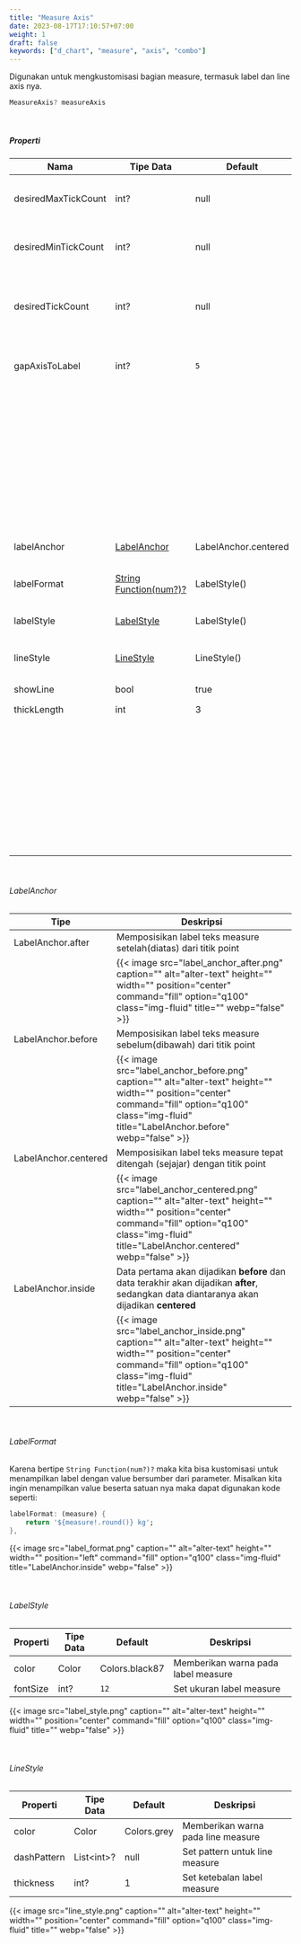 ```yaml
---
title: "Measure Axis"
date: 2023-08-17T17:10:57+07:00
weight: 1
draft: false
keywords: ["d_chart", "measure", "axis", "combo"]
---
```


Digunakan untuk mengkustomisasi bagian measure, termasuk label dan line axis nya.

```dart
MeasureAxis? measureAxis
```

<br>

##### Properti

| Nama                | Tipe Data                              | Default              | Deskripsi                                                                                                                                                           |
| ------------------- | -------------------------------------- | -------------------- | ------------------------------------------------------------------------------------------------------------------------------------------------------------------- |
| desiredMaxTickCount | int?                                   | null                 | Menentukan jumlah maksimum tick yang diinginkan                                                                                                                     |
| desiredMinTickCount | int?                                   | null                 | Menentukan jumlah minimum tick yang diinginkan                                                                                                                      |
| desiredTickCount    | int?                                   | null                 | Menentukan jumlah pasti tick yang diinginkan, minimal 2 sebagai posisi min & max                                                                                    |
| gapAxisToLabel      | int?                                   | `5`                  | Memberikan jarak antara label measure dengan line measure                                                                                                           |
|                     |                                        |                      | {{< image src="gap.png" caption="" alt="alter-text" height="" width="" position="center" command="fill" option="q100" class="img-fluid" title=""  webp="false" >}}  |
| labelAnchor         | [LabelAnchor](#labelanchor)            | LabelAnchor.centered | Posisi label berdasarkan garis/titik point                                                                                                                          |
| labelFormat         | [String Function(num?)?](#labelformat) | LabelStyle()         | Memberikan style pada label teks measure                                                                                                                            |
| labelStyle          | [LabelStyle](#labelstyle)              | LabelStyle()         | Memberikan style pada label teks measure                                                                                                                            |
| lineStyle           | [LineStyle](#linestyle)                | LineStyle()          | Memberikan style pada line measure                                                                                                                                  |
| showLine            | bool                                   | true                 | Menampilkan line measure                                                                                                                                            |
| thickLength         | int                                    | 3                    | Garis/titik point                                                                                                                                                   |
|                     |                                        |                      | {{< image src="tick.png" caption="" alt="alter-text" height="" width="" position="center" command="fill" option="q100" class="img-fluid" title=""  webp="false" >}} |

<br>

###### LabelAnchor

| Tipe                 | Deskripsi                                                                                                                                                                                                |
| -------------------- | -------------------------------------------------------------------------------------------------------------------------------------------------------------------------------------------------------- |
| LabelAnchor.after    | Memposisikan label teks measure setelah(diatas) dari titik point                                                                                                                                         |
|                      | {{< image src="label_anchor_after.png" caption="" alt="alter-text" height="" width="" position="center" command="fill" option="q100" class="img-fluid" title=""  webp="false" >}}                        |
| LabelAnchor.before   | Memposisikan label teks measure sebelum(dibawah) dari titik point                                                                                                                                        |
|                      | {{< image src="label_anchor_before.png" caption="" alt="alter-text" height="" width="" position="center" command="fill" option="q100" class="img-fluid" title="LabelAnchor.before"  webp="false" >}}     |
| LabelAnchor.centered | Memposisikan label teks measure tepat ditengah (sejajar) dengan titik point                                                                                                                              |
|                      | {{< image src="label_anchor_centered.png" caption="" alt="alter-text" height="" width="" position="center" command="fill" option="q100" class="img-fluid" title="LabelAnchor.centered"  webp="false" >}} |
| LabelAnchor.inside   | Data pertama akan dijadikan **before** dan data terakhir akan dijadikan **after**, sedangkan data diantaranya akan dijadikan **centered**                                                                |
|                      | {{< image src="label_anchor_inside.png" caption="" alt="alter-text" height="" width="" position="center" command="fill" option="q100" class="img-fluid" title="LabelAnchor.inside"  webp="false" >}}     |

<br>

###### LabelFormat

Karena bertipe `String Function(num?)?` maka kita bisa kustomisasi untuk menampilkan label dengan value bersumber dari parameter.
Misalkan kita ingin menampilkan value beserta satuan nya maka dapat digunakan kode seperti:

```dart
labelFormat: (measure) {
    return '${measure!.round()} kg';
},
```

{{< image src="label_format.png" caption="" alt="alter-text" height="" width="" position="left" command="fill" option="q100" class="img-fluid" title="LabelAnchor.inside"  webp="false" >}}

<br>

###### LabelStyle

| Properti | Tipe Data | Default        | Deskripsi                           |
| -------- | --------- | -------------- | ----------------------------------- |
| color    | Color     | Colors.black87 | Memberikan warna pada label measure |
| fontSize | int?      | `12`           | Set ukuran label measure            |

{{< image src="label_style.png" caption="" alt="alter-text" height="" width="" position="center" command="fill" option="q100" class="img-fluid" title=""  webp="false" >}}

<br>

###### LineStyle

| Properti    | Tipe Data   | Default     | Deskripsi                          |
| ----------- | ----------- | ----------- | ---------------------------------- |
| color       | Color       | Colors.grey | Memberikan warna pada line measure |
| dashPattern | List\<int>? | null        | Set pattern untuk line measure     |
| thickness   | int?        | 1           | Set ketebalan label measure        |

{{< image src="line_style.png" caption="" alt="alter-text" height="" width="" position="center" command="fill" option="q100" class="img-fluid" title=""  webp="false" >}}

<br>
